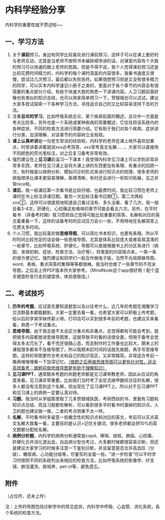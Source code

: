 # 内科学经验分享

内科学的重要性就不赘述啦~~

## 一、学习方法

1. 关于**课前**预习，身边有同学比较喜欢进行课前预习，这样子可以在课上更好的与老师互动，尤其是当老师不按照书本编排顺序讲的话，对课堂内容有个大致的预习可以快速的跟上老师的思路。但是不得不说，我个人觉得课前预习还是比较花费时间精力的，内科学的每个课时涵盖的内容很多，我看书速度又很慢，尝试过几次预习，最后都以失败告终。如果很想预习但是又没有很多精力的同学，可以买本内科学速记小册子之类的，里面对于各个章节的内容会有很简要的重点部分介绍，有助于快速大致的熟悉一下讲课内容。人卫习题前面好像也有类似的知识总结，也可以用来简单预习一下，贺银城也可以试试。建议大家多尝试探索一下各种学习方法，寻找适合自己的又比较容易坚持下去的方法。
2. 注重**总论的学习**，比如呼吸系统总论、某个疾病前面的概述，总论中一方面是考点比较多，另外也是一个系统或某种疾病的简要概述，它往往将该系统内的各种症状、不同的检查方法进行简要介绍。它有助于我们对各个疾病、症状进行分类，加深理解，对该章节的内容树立全局观。
3. **课上认真听讲**是一句老生常谈的经验啦，内科学的老师在课上格外喜欢划重点，时常讲着讲着就说xxx必考简答、xxx常考英文名解……，大家可以直接用不同颜色的荧光笔标注，对之后复习备考非常有效。
4. 强烈建议在上**见习课**前温习一下课本！我觉得内科学见习课上可以学到非常非常多东西，老师在见习课上会将大课上讲的东西更加有条理、有重点的回顾一次，有时候是以病例分析、模拟问诊的形式来进行知识点的梳理，很多老师的排版顺序比课本更容易理解，条理清晰，有时还会进行一些知识拓展，总之非常nice啦。
5. **课后**，我一般课后第一次看书是比较仔细，也最费时间，我比较习惯在老师上课时在书上标注讲课日期，看完一次后标注看书日期①，第二次再标xxx②，这样可以很直观地知道自己看过没有、多久没看、看了几次，我一般会看3-4次，肝硬化、心绞痛这些难啃的章节可能会看五六次。另外，在平时看书 （非备考时期）我习惯把自己觉得可能比较重要的简答、名解和对应的英文着重看一下，这样的话备考时的应试压力会小一些，不用特地在名解简答上花费太多时间。
6. 个人习惯，我比较喜欢做**思维导图**，可以简化书本知识，也更有条理。所以平时时间比较充足的话会做一些思维导图，尤其是体系比较庞大或者容易混淆的一些章节，比如呼吸系统、肝硬化，导图可以直接根据书上的分区来进行（病因、发病机制、症状、检查方法、治疗等），将里面的内容按点来，一条一条的很方便记忆。强烈建议和同学们一起合作做电子版，当然不光局限做导图，word、表格、重点简答的集锦等等都很棒。我当时也做了一些章节的不完全导图，之后会上传PDF版本供大家参考。（MindNode这个app很好用！配个蓝牙键盘秒变行走的键盘侠，体验感极佳。）

## 二、考试技巧

1. **历年的考题**，应试首先要知道题型以及以往考什么，近几年的考题在湘雅学习交流群基本都能翻到，大家一定要去看一看，也希望大家可以积极上传考题，给以后的学弟学妹传薪火呀。打印店可以买到很多年前的考题，也建议买来看看，熟悉一下考试重点。
2. **思维导图**，由于我总是不太会区分重点和非重点，总觉得都有可能会考到，就把很多内容都放进思维导图里，这就导致平时看的话很全面，但用于备考会觉得太多太冗长了，看不完还很搞心态，而且制作时工作量也比较大，期末上的课程很多都来不及做导图了，所以我期末赶时间的话就先做题，再手写思维导图，这样的导图更符合考点和自己的知识盲区，又非常精简，非常适合考前一晚再嗖嗖嗖看一下加深记忆。<u>（做题之后再做思维导图可以更有针对性，适合高效备考；做题前做思维导图更有助于理解知识）</u>
3. **见习课PPT**，通常期末考题的命题老师都是见习课带教老师，因此从应试的角度来看，见习课非常重要，比如我们当时考了全反式维甲酸综合征的名解，很多人都没有注意到这个名解，但出现在了见习课PPT上。所以对于见习课PPT和见习课上的病例一定要认真对待。
4. **习题**，我当时从学姐那里取了几本贺银城执医、考研西综的书，里面有习题和知识点总结，而且习题都有解析，可以看到很多平时看书时漏掉的知识点。人卫的题也建议做一做，二者的考点侧重不太一样。
5. **名解**，平时看书时多留意一些概念性的知识点和对应的英文，考前可以买点英文名解大致看一看，主要目的是认识+记住关键词，很多老师都会把10%的英文题都分配给名解。
6. **病例分析题**，内科学的病例分析通常是copd、哮喘、结核、肺癌、心绞痛、肝硬化合并消化道出血，白血病分型也考过，大多数时候都很容易诊断，但还是建议大家学习的时候多注意一下鉴别诊断，并且留意是否合并高血压（分级）、糖尿病、心功能分级等，尽量写的全面一些。“进一步检查”可以平时学习时按照不同的系统列出来相应的检查方法，比如呼吸系统的影像学、纤支镜、肺泡灌洗、痰培养、pet-ct等，避免遗忘。

## 附件

（占位符，还未上传）

注：上传的导图包括诊断学中的常见症状，内科学中呼吸、心血管、消化系统，各个系统的检查方法。
